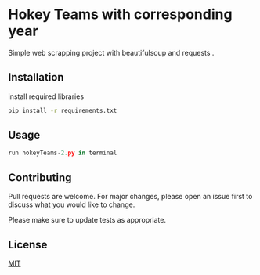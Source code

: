 # Hokey Teams with corresponding  year

Simple web scrapping project with beautifulsoup and requests .

## Installation

install required libraries
```bash
pip install -r requirements.txt
```

## Usage

```python
run hokeyTeams-2.py in terminal
```

## Contributing

Pull requests are welcome. For major changes, please open an issue first
to discuss what you would like to change.

Please make sure to update tests as appropriate.

## License

[MIT](https://choosealicense.com/licenses/mit/)
